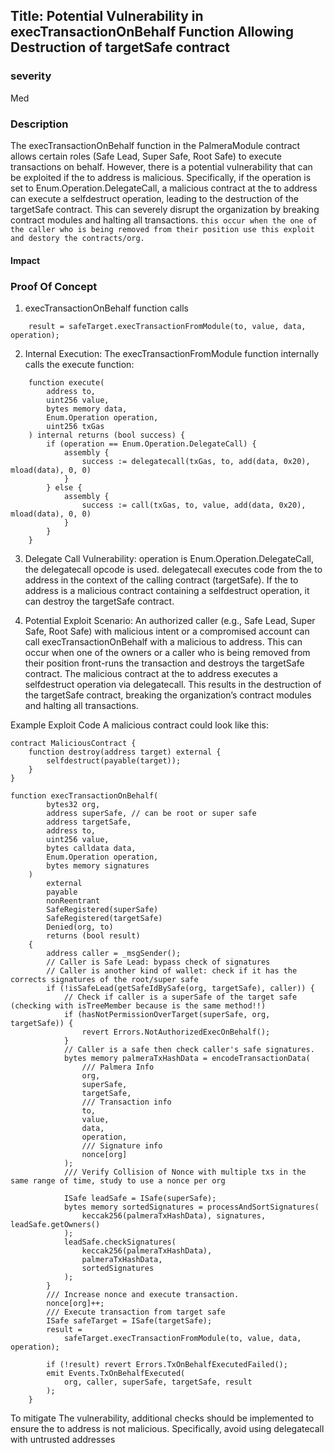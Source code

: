 ## Title: Potential Vulnerability in execTransactionOnBehalf Function Allowing Destruction of targetSafe contract

### severity
 Med

### Description

The execTransactionOnBehalf function in the PalmeraModule contract allows certain roles (Safe Lead, Super Safe, Root Safe) to execute transactions on behalf. However, there is a potential vulnerability that can be exploited if the to address is malicious. Specifically, if the operation is set to Enum.Operation.DelegateCall, a malicious contract at the to address can execute a selfdestruct operation, leading to the destruction of the targetSafe contract. This can severely disrupt the organization by breaking contract modules and halting all transactions.
`this occur when the one of the caller who is being removed from their position use this exploit and destory the contracts/org.`


#### Impact

### Proof Of Concept

1. execTransactionOnBehalf function calls

```
    result = safeTarget.execTransactionFromModule(to, value, data, operation);
```

2. Internal Execution:
The execTransactionFromModule function internally calls the execute function:

```
    function execute(
        address to,
        uint256 value,
        bytes memory data,
        Enum.Operation operation,
        uint256 txGas
    ) internal returns (bool success) {
        if (operation == Enum.Operation.DelegateCall) {
            assembly {
                success := delegatecall(txGas, to, add(data, 0x20), mload(data), 0, 0)
            }
        } else {
            assembly {
                success := call(txGas, to, value, add(data, 0x20), mload(data), 0, 0)
            }
        }
    }
```

3. Delegate Call Vulnerability:
operation is Enum.Operation.DelegateCall, the delegatecall opcode is used.
delegatecall executes code from the to address in the context of the calling contract (targetSafe).
If the to address is a malicious contract containing a selfdestruct operation, it can destroy the targetSafe contract.

4. Potential Exploit Scenario:
An authorized caller (e.g., Safe Lead, Super Safe, Root Safe) with malicious intent or a compromised account can call execTransactionOnBehalf with a malicious to address.
This can occur when one of the owners or a caller who is being removed from their position front-runs the transaction and destroys the targetSafe contract.
The malicious contract at the to address executes a selfdestruct operation via delegatecall.
This results in the destruction of the targetSafe contract, breaking the organization’s contract modules and halting all transactions.

Example Exploit Code
A malicious contract could look like this:
```
contract MaliciousContract {
    function destroy(address target) external {
        selfdestruct(payable(target));
    }
}
```

```
function execTransactionOnBehalf(
        bytes32 org,
        address superSafe, // can be root or super safe
        address targetSafe,
        address to,
        uint256 value,
        bytes calldata data,
        Enum.Operation operation,
        bytes memory signatures
    )
        external
        payable
        nonReentrant
        SafeRegistered(superSafe)
        SafeRegistered(targetSafe)
        Denied(org, to)
        returns (bool result)
    {
        address caller = _msgSender();
        // Caller is Safe Lead: bypass check of signatures
        // Caller is another kind of wallet: check if it has the corrects signatures of the root/super safe
        if (!isSafeLead(getSafeIdBySafe(org, targetSafe), caller)) {
            // Check if caller is a superSafe of the target safe (checking with isTreeMember because is the same method!!)
            if (hasNotPermissionOverTarget(superSafe, org, targetSafe)) {
                revert Errors.NotAuthorizedExecOnBehalf();
            }
            // Caller is a safe then check caller's safe signatures.
            bytes memory palmeraTxHashData = encodeTransactionData(
                /// Palmera Info
                org,
                superSafe,
                targetSafe,
                /// Transaction info
                to,
                value,
                data,
                operation,
                /// Signature info
                nonce[org]
            );
            /// Verify Collision of Nonce with multiple txs in the same range of time, study to use a nonce per org

            ISafe leadSafe = ISafe(superSafe);
            bytes memory sortedSignatures = processAndSortSignatures(
                keccak256(palmeraTxHashData), signatures, leadSafe.getOwners()
            );
            leadSafe.checkSignatures(
                keccak256(palmeraTxHashData),
                palmeraTxHashData,
                sortedSignatures
            );
        }
        /// Increase nonce and execute transaction.
        nonce[org]++;
        /// Execute transaction from target safe
        ISafe safeTarget = ISafe(targetSafe);
        result =
            safeTarget.execTransactionFromModule(to, value, data, operation);

        if (!result) revert Errors.TxOnBehalfExecutedFailed();
        emit Events.TxOnBehalfExecuted(
            org, caller, superSafe, targetSafe, result
        );
    }
```


To mitigate The vulnerability, additional checks should be implemented to ensure the to address is not malicious. Specifically, avoid using delegatecall with untrusted addresses